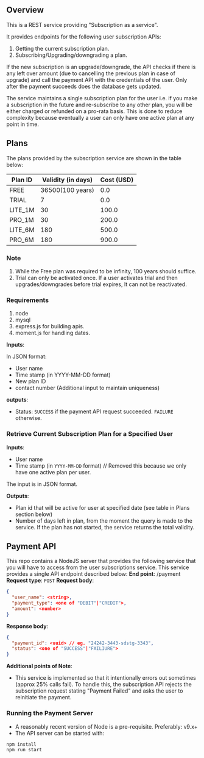 
## Overview

This is a REST service providing "Subscription as a service".

It provides endpoints for the following user subscription APIs:

1. Getting the current subscription plan.
2. Subscribing/Upgrading/downgrading a plan. 

If the new subscription is an upgrade/downgrade, the API checks if there is any left over amount (due to cancelling the previous plan in case of upgrade)
 and call the payment API with the credentials of the user. Only after the payment succeeds does the database gets updated.

The service maintains a single subscription plan for the user i.e. if you make a subscription in the future and re-subscribe to any other plan,
you will be either charged or refunded on a pro-rata basis. This is done to reduce complexity because eventually a user can only have one 
active plan at any point in time.

##  Plans 

The plans provided by the subscription service are shown in the table below:

| Plan ID     | Validity (in days) | Cost (USD) 
| ----------- | ------------------ | -----------   
| FREE	      | 36500(100 years)	 | 0.0
| TRIAL	      | 7				   | 0.0
| LITE_1M	  | 30				   | 100.0
| PRO_1M	  | 30				   | 200.0
| LITE_6M	  | 180				   | 500.0
| PRO_6M	  | 180				   | 900.0

### Note
1. While the Free plan was required to be infinity, 100 years should suffice.
2. Trial can only be activated once. If a user activates trial and then upgrades/downgrades before trial expires, It can not be reactivated.


### Requirements

1. node
2. mysql
3. express.js for building apis.  
4. moment.js for handling dates.

**Inputs**:

In JSON format:

- User name
- Time stamp (in YYYY-MM-DD format)
- New plan ID
- contact number (Additional input to maintain uniqueness)

**outputs**:
- Status: `SUCCESS` if the payment API request succeeded. `FAILURE` otherwise.

### Retrieve Current Subscription Plan for a Specified User

**Inputs**:
- User name
- Time stamp (in `YYYY-MM-DD` format) // Removed this because we only have one active plan per user.

The input is in JSON format.

**Outputs**:

- Plan id that will be active for user at specified date (see table in Plans section below)
- Number of days left in plan, from the moment the query is made to the service. If the plan has not started,
  the service returns the total validity.

## Payment API

This repo contains a NodeJS server that provides the following service that you will have to access from the user subscriptions service. 
This service provides a single API endpoint described below:
**End point**: <url>/payment
**Request type**: `POST`
**Request body**:
```json
{
  "user_name": <string>,
  "payment_type": <one of "DEBIT"|"CREDIT">,
  "amount": <number>
}
``` 
**Response body**:
```json
{
  "payment_id": <uuid> // eg. "24242-3443-sdstg-3343",
  "status": <one of "SUCCESS"|"FAILIURE">
}
```

**Additional points of Note**:

- This service is implemented so that it intentionally errors out sometimes (approx 25% calls fail). To handle this, the subscription API rejects the       subscription request stating "Payment Failed" and asks the user
  to reinitiate the payment.

### Running the Payment Server

- A reasonably recent version of Node is a pre-requisite. Preferably: v9.x+
- The API server can be started with:

```bash
npm install
npm run start
```

